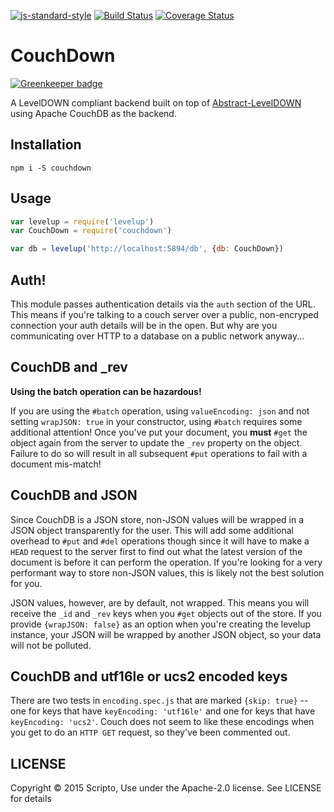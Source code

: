 [![js-standard-style](https://img.shields.io/badge/code%20style-standard-brightgreen.svg?style=flat)](https://github.com/feross/standard)
[![Build Status](https://travis-ci.org/scriptoLLC/couchdown.svg?branch=master)](https://travis-ci.org/scriptoLLC/couchdown)
[![Coverage Status](https://coveralls.io/repos/scriptoLLC/couchdown/badge.svg?branch=master&service=github)](https://coveralls.io/github/scriptoLLC/couchdown?branch=master)

# CouchDown

[![Greenkeeper badge](https://badges.greenkeeper.io/scriptoLLC/couchdown.svg)](https://greenkeeper.io/)

A LevelDOWN compliant backend built on top of [Abstract-LevelDOWN](https://github.com/Level/abstract-leveldown) using Apache CouchDB as the backend.

## Installation
`npm i -S couchdown`

## Usage

```js
var levelup = require('levelup')
var CouchDown = require('couchdown')

var db = levelup('http://localhost:5894/db', {db: CouchDown})
```

## Auth!

This module passes authentication details via the `auth` section of the URL. This means if you're talking to a couch server over a public, non-encryped connection your auth details will be in the open. But why are you communicating over HTTP to a database on a public network anyway...

## CouchDB and _rev

**Using the batch operation can be hazardous!**

If you are using the `#batch` operation, using `valueEncoding: json` and not setting `wrapJSON: true` in your constructor, using `#batch` requires some additional attention! Once you've put your document, you **must** `#get` the object again from the server to update the `_rev` property on the object. Failure to do so will result in all subsequent `#put` operations to fail with a document mis-match!

## CouchDB and JSON

Since CouchDB is a JSON store, non-JSON values will be wrapped in a JSON object transparently for the user. This will add some additional overhead to `#put` and `#del` operations though since it will have to make a `HEAD` request to the server first to find out what the latest version of the document is before it can perform the operation. If you're looking for a very performant way to store non-JSON values, this is likely not the best solution for you.

JSON values, however, are by default, not wrapped.  This means you will receive the `_id` and `_rev` keys when you `#get` objects out of the store. If you provide `{wrapJSON: false}` as an option when you're creating the levelup instance, your JSON will be wrapped by another JSON object, so your data will not be polluted.

## CouchDB and utf16le or ucs2 encoded keys

There are two tests in `encoding.spec.js` that are marked `{skip: true}` -- one for keys that have `keyEncoding: 'utf16le'` and one for keys that have `keyEncoding: 'ucs2'`. Couch does not seem to like these encodings when you get to do an `HTTP GET` request, so they've been commented out.

## LICENSE
Copyright © 2015 Scripto, Use under the Apache-2.0 license. See LICENSE for details
